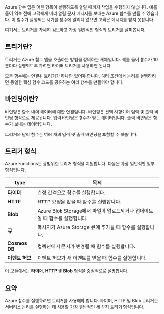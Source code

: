Azure 함수 앱은 어떤 항목이 실행하도록 알릴 때까지 작업을 수행하지 않습니다. 예를 들어 약속 전에 고객에게 미리 알림 문자 메시지를 보내는 Azure 함수를 만들 수 있습니다. 이 함수가 실행되는 시기를 함수에 알리지 않으면 고객은 메시지를 받지 못합니다.

여기서는 트리거를 자세히 검토하고 가장 일반적인 형식의 트리거를 살펴봅니다.

## <a name="what-is-a-trigger"></a>트리거란?

트리거는 Azure 함수 앱을 호출하는 방법을 정의하는 개체입니다. 예를 들어 함수가 10분마다 실행되도록 하려면 타이머 트리거를 사용하면 됩니다.

모든 함수에는 연결된 트리거가 하나만 있어야 합니다. 여러 조건에서 논리를 실행하려면 동일한 핵심 함수 코드를 공유하는 여러 함수를 만들어야 합니다.

## <a name="what-is-a-binding"></a>바인딩이란?

바인딩은 함수 내의 데이터에 대한 연결입니다. 바인딩은 선택 사항이며 입력 및 출력 바인딩 형식으로 제공됩니다. 입력 바인딩은 함수가 받는 데이터입니다. 출력 바인딩은 함수가 보내는 데이터입니다.

트리거와 달리 함수는 여러 개의 입력 및 출력 바인딩을 포함할 수 있습니다.

## <a name="types-of-triggers"></a>트리거 형식

Azure Functions는 광범위한 트리거 형식을 지원합니다. 다음은 가장 일반적인 일부 형식입니다.

| type | 목적 |
| --- | --- |
| **타이머** | 설정 간격으로 함수를 실행합니다. |
| **HTTP** | HTTP 요청을 받을 때 함수를 실행합니다. |
| **Blob** | Azure Blob Storage에서 파일이 업로드되거나 업데이트될 때 함수를 실행합니다. |
| **큐** | 메시지가 Azure Storage 큐에 추가될 때 함수를 실행합니다. |
| **Cosmos DB** | 컬렉션에서 문서가 변경될 때 함수를 실행합니다. |
| **이벤트 허브** | 이벤트 허브가 새 이벤트를 받을 때 함수를 실행합니다. |

이 모듈에서는 **타이머**, **HTTP** 및 **Blob** 형식을 중점적으로 설명합니다.

## <a name="summary"></a>요약

Azure 함수를 실행하려면 트리거를 사용해야 합니다. 타이머, HTTP 및 Blob 트리거는 서버리스 논리를 실행하는 데 사용할 가장 일반적인 세 가지 트리거 형식입니다.
